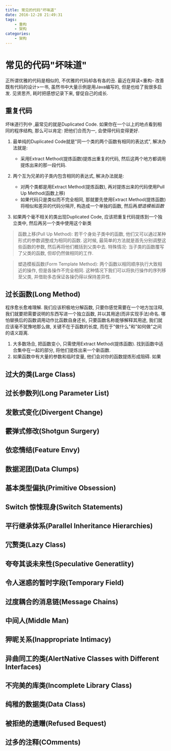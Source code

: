 ```yaml
---
title: 常见的代码"坏味道"
date: 2016-12-28 21:49:31
tags:
    - 重构
    - 架构
categories:
    - 架构
---
```

# **常见的代码"坏味道"**
正所谓优雅的代码是相似的, 不优雅的代码却各有各的丑. 最近在拜读<重构- 改善既有代码的设计>一书, 虽然书中大量示例是用Java编写的, 但是也给了我很多启发.
见贤思齐, 耗时把感想记录下来, 督促自己的成长. 
## **重复代码**
坏味道行列中 ,最常见的就是Duplicated Code. 如果你在一个以上的地点看到相同的程序结构, 那么可以肯定: 把他们合而为一, 会使得代码变得更好.

1. 最单纯的Duplicated Code就是"同一个类的两个函数有相同的表达式", 解决办法就是:
    * 采用Extract Method(提炼函数)提炼出重复的代码, 然后这两个地方都调用提炼出来的那一段代码.

2. 两个互为兄弟的子类内包含相同的表达式, 解决办法就是:
    * 对两个类都是用Extract Method(提炼函数), 再对提炼出来的代码使用Pull Up Method(函数上移)
    * 如果代码只是类似而不完全相同, 那就要先使用Extract Method(提炼函数)将相似和差异的代码分隔开, 构造成一个单独的函数, 然后再*塑造模板函数*
    
3. 如果两个毫不相关的类出现Duplicated Code, 应该把重复代码提炼到一个独立类中, 然后再另一个类中使用这个新类

> 函数上移(Pull Up Method): 若干个身处子类中的函数, 他们又可以通过某种形式的参数调整成为相同的函数. 这时候, 最简单的方法就是首先分别调整这些函数的参数, 然后再将他们概括到父类中去. 特殊情况: 当子类的函数覆写了父类的函数, 但却仍然做相同的工作.

> 塑造模板函数(Form Template Method): 两个函数以相同顺序执行大致相近的操作, 但是各操作不完全相同. 这种情况下我们可以将执行操作的序列移至父类, 并借助多态保证各操仍得以保持差异性.



## **过长函数(Long Method)**
程序愈长愈难理解. 
我们应该积极地分解函数, 只要你感觉需要在一个地方加注释, 我们就要把需要说明的东西写进一个独立函数, 并以其用途(而非实现手法)命名. 哪怕替换后的函数调用动作比函数自身还长, 只要函数名称能够解释其用途, 我们就应该毫不犹豫地那么做, 关键不在于函数的长度, 而在于"做什么"和"如何做"之间的语义距离.
1. 大多数场合, 把函数变小, 只需使用Extract Method(提炼函数). 找到函数中适合集中在一起的部分, 将他们提炼出来一个新函数.
2. 如果函数中有大量的参数和临时变量, 他们会对你的函数提炼形成阻碍. 如果

## **过大的类(Large Class)**

## **过长参数列(Long Parameter List)**

## **发散式变化(Divergent Change)**

## **霰弹式修改(Shotgun Surgery)**

## **依恋情结(Feature Envy)**

## **数据泥团(Data Clumps)**

## **基本类型偏执(Primitive Obsession)**

## **Switch 惊悚现身(Switch Statements)**

## **平行继承体系(Parallel Inheritance Hierarchies)**

## **冗赘类(Lazy Class)**

## **夸夸其谈未来性(Speculative Generatlity)**

## **令人迷惑的暂时字段(Temporary Field)**

## **过度耦合的消息链(Message Chains)**

## **中间人(Middle Man)**

## **狎昵关系(Inappropriate Intimacy)**

## **异曲同工的类(AlertNative Classes with Different Interfaces)**

## **不完美的库类(Incomplete Library Class)**

## **纯稚的数据类(Data Class)**

## **被拒绝的遗赠(Refused Bequest)**

## **过多的注释(COmments)**





